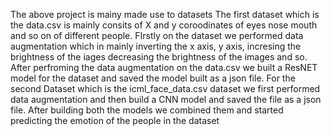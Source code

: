 The above project is mainy made use to datasets The first dataset which is the data.csv is mainly consits of X and y coroodinates of eyes nose mouth and so on of different people. FIrstly on the dataset we performed data augmentation which in mainly inverting the x axis, y axis, incresing the brightness of the iages decreasing the brightness of the images and so. After perfroming the data augmentation on the data.csv we built a ResNET model for the dataset and saved the model built as a json file. For the second Dataset which is the icml_face_data.csv dataset we first performed data augmentation and then build a CNN model and saved the file as a json file. After building both the models we combined them and started predicting the emotion of the people in the dataset 

